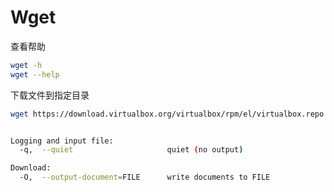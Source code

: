 # Wget

查看帮助

```bash
wget -h
wget --help
```

下载文件到指定目录

```bash
wget https://download.virtualbox.org/virtualbox/rpm/el/virtualbox.repo -P /etc/yum.repos.d/
```

```bash

Logging and input file:
  -q,  --quiet                     quiet (no output)

Download:
  -O,  --output-document=FILE      write documents to FILE
```
